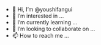 - 👋 Hi, I’m @youshifangui
- 👀 I’m interested in ...
- 🌱 I’m currently learning ...
- 💞️ I’m looking to collaborate on ...
- 📫 How to reach me ...

<!---
youshifangui/youshifangui is a ✨ special ✨ repository because its `README.md` (this file) appears on your GitHub profile.
You can click the Preview link to take a look at your changes.
--->
